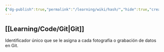 ```yaml
---
{"dg-publish":true,"permalink":"/learning/wiki/hash/","hide":true,"created":"2024-03-14T15:20","updated":"2024-03-16T16:14"}
---
```


## [[Learning/Code/Git\|Git]]
Identificador único que se le asigna a cada fotografía o grabación de datos en Git.